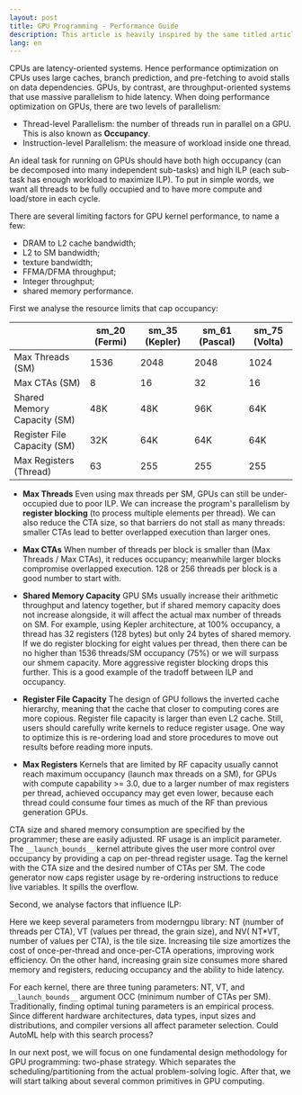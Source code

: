```yaml
---
layout: post
title: GPU Programming - Performance Guide
description: This article is heavily inspired by the same titled article by Sean Baxter in moderngpu 1.0 wiki (https://moderngpu.github.io/performance.html)
lang: en
---
```


CPUs are latency-oriented systems. Hence performance optimization on CPUs uses large caches, branch prediction, and pre-fetching to avoid stalls on data dependencies. GPUs, by contrast, are throughput-oriented systems that use massive parallelism to hide latency. When doing performance optimization on GPUs, there are two levels of parallelism:

- Thread-level Parallelism: the number of threads run in parallel on a GPU. This is also known as __Occupancy__.
- Instruction-level Parallelism: the measure of workload inside one thread.

An ideal task for running on GPUs should have both high occupancy (can be decomposed into many independent sub-tasks) and high ILP (each sub-task has enough workload to maximize ILP). To put in simple words, we want all threads to be fully occupied and to have more compute and load/store in each cycle.

There are several limiting factors for GPU kernel performance, to name a few:
- DRAM to L2 cache bandwidth;
- L2 to SM bandwidth;
- texture bandwidth;
- FFMA/DFMA throughput;
- Integer throughput;
- shared memory performance.


First we analyse the resource limits that cap occupancy:

|                             | sm_20 (Fermi) |  sm_35 (Kepler) | sm_61 (Pascal) | sm_75 (Volta) | 
|-----------------------------|---------------|-----------------|----------------|---------------|
| Max Threads (SM)            | 1536          | 2048            | 2048           | 1024          |
| Max CTAs (SM)               | 8             | 16              | 32             | 16            |
| Shared Memory Capacity (SM) | 48K           | 48K             | 96K            | 64K           |
| Register File Capacity (SM) | 32K           | 64K             | 64K            | 64K           |
| Max Registers (Thread)      | 63            | 255             | 255            | 255           |

- __Max Threads__ Even using max threads per SM, GPUs can still be under-occupied due to poor ILP. We can increase the program's parallelism by __register blocking__ (to process multiple elements per thread). We can also reduce the CTA size, so that barriers do not stall as many threads: smaller CTAs lead to better overlapped execution than larger ones.

- __Max CTAs__ When number of threads per block is smaller than (Max Threads / Max CTAs), it reduces occupancy; meanwhile larger blocks compromise overlapped execution. 128 or 256 threads per block is a good number to start with.

- __Shared Memory Capacity__ GPU SMs usually increase their arithmetic throughput and latency together, but if shared memory capacity does not increase alongside, it will affect the actual max number of threads on SM. For example, using Kepler architecture, at 100% occupancy, a thread has 32 registers (128 bytes) but only 24 bytes of shared memory. If we do register blocking for eight values per thread, then there can be no higher than 1536 threads/SM occupancy (75%) or we will surpass our shmem capacity. More aggressive register blocking drops this further. This is a good example of the tradoff between ILP and occupancy.

- __Register File Capacity__ The design of GPU follows the inverted cache hierarchy, meaning that the cache that closer to computing cores are more copious. Register file capacity is larger than even L2 cache. Still, users should carefully write kernels to reduce register usage. One way to optimize this is re-ordering load and store procedures to move out results before reading more inputs.

- __Max Registers__ Kernels that are limited by RF capacity usually cannot reach maximum occupancy (launch max threads on a SM), for GPUs with compute capability >= 3.0, due to a larger number of max registers per thread, achieved occupancy may get even lower, because each thread could consume four times as much of the RF than previous generation GPUs.

CTA size and shared memory consumption are specified by the programmer; these are easily adjusted. RF usage is an implicit parameter. The `__launch_bounds__` kernel attribute gives the user more control over occupancy by providing a cap on per-thread register usage. Tag the kernel with the CTA size and the desired number of CTAs per SM. The code generator now caps register usage by re-ordering instructions to reduce live variables. It spills the overflow.

Second, we analyse factors that influence ILP:

Here we keep several parameters from moderngpu library: NT (number of threads per CTA), VT (values per thread, the grain size), and NV( NT*VT, number of values per CTA), is the tile size. Increasing tile size amortizes the cost of once-per-thread and once-per-CTA operations, improving work efficiency. On the other hand, increasing grain size consumes more shared memory and registers, reducing occupancy and the ability to hide latency.

For each kernel, there are three tuning parameters: NT, VT, and `__launch_bounds__` argument OCC (minimum number of CTAs per SM). Traditionally, finding optimal tuning parameters is an empirical process. Since different hardware architectures, data types, input sizes and distributions, and compiler versions all affect parameter selection. Could AutoML help with this search process?

In our next post, we will focus on one fundamental design methodology for GPU programming: two-phase strategy. Which separates the scheduling/partitioning from the actual problem-solving logic. After that, we will start talking about several common primitives in GPU computing.
